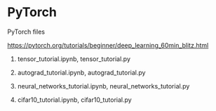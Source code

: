# PyTorch
PyTorch files

https://pytorch.org/tutorials/beginner/deep_learning_60min_blitz.html

1. tensor_tutorial.ipynb, tensor_tutorial.py

2. autograd_tutorial.ipynb, autograd_tutorial.py

3. neural_networks_tutorial.ipynb, neural_networks_tutorial.py

4. cifar10_tutorial.ipynb, cifar10_tutorial.py
